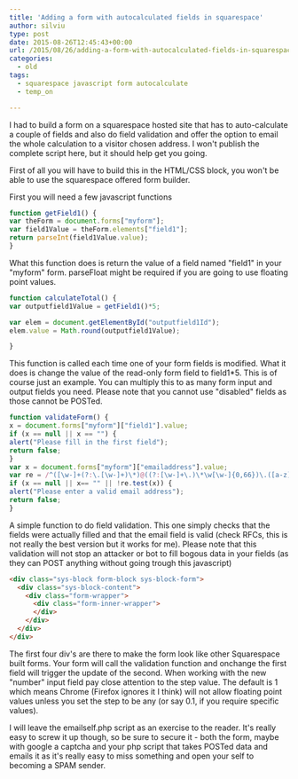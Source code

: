 ```yaml
---
title: 'Adding a form with autocalculated fields in squarespace'
author: silviu
type: post
date: 2015-08-26T12:45:43+00:00
url: /2015/08/26/adding-a-form-with-autocalculated-fields-in-squarespace/
categories:
  - old
tags:
  - squarespace javascript form autocalculate
  - temp_on

---
```

I had to build a form on a squarespace hosted site that has to auto-calculate a couple of fields and also do field validation and offer the option to email the whole calculation to a visitor chosen address. I won't publish the complete script here, but it should help get you going.

First of all you will have to build this in the HTML/CSS block, you won't be able to use the squarespace offered form builder.

First you will need a few javascript functions

```js
function getField1() {
var theForm = document.forms["myform"];
var field1Value = theForm.elements["field1"];
return parseInt(field1Value.value);
}
```

What this function does is return the value of a field named "field1" in your "myform" form. parseFloat might be required if you are going to use floating point values.

```js
function calculateTotal() {
var outputfield1Value = getField1()*5;

var elem = document.getElementById("outputfield1Id");
elem.value = Math.round(outputfield1Value);

}
```

This function is called each time one of your form fields is modified. What it does is change the value of the read-only form field to field1*5. This is of course just an example. You can multiply this to as many form input and output fields you need. Please note that you cannot use "disabled" fields as those cannot be POSTed.

```js
function validateForm() {
x = document.forms["myform"]["field1"].value;
if (x == null || x == "") {
alert("Please fill in the first field");
return false;
}
var x = document.forms["myform"]["emailaddress"].value;
var re = /^([\w-]+(?:\.[\w-]+)\*)@((?:[\w-]+\.)\*\w[\w-]{0,66})\.([a-z]{2,6}(?:\.[a-z]{2})?)$/i;
if (x == null || x== "" || !re.test(x)) {
alert("Please enter a valid email address");
return false;
}
```

A simple function to do field validation. This one simply checks that the fields were actually filled and that the email field is valid (check RFCs, this is not really the best version but it works for me). Please note that this validation will not stop an attacker or bot to fill bogous data in your fields (as they can POST anything without going trough this javascript)

```html
<div class="sys-block form-block sys-block-form">
  <div class="sys-block-content">
    <div class="form-wrapper">
      <div class="form-inner-wrapper">
      </div>
    </div>
  </div>
</div>
```

The first four div's are there to make the form look like other Squarespace built forms. Your form will call the validation function and onchange the first field will trigger the update of the second. When working with the new "number" input field pay close attention to the step value. The default is 1 which means Chrome (Firefox ignores it I think) will not allow floating point values unless you set the step to be any (or say 0.1, if you require specific values).

I will leave the emailself.php script as an exercise to the reader. It's really easy to screw it up though, so be sure to secure it - both the form, maybe with google a captcha and your php script that takes POSTed data and emails it as it's really easy to miss something and open your self to becoming a SPAM sender.